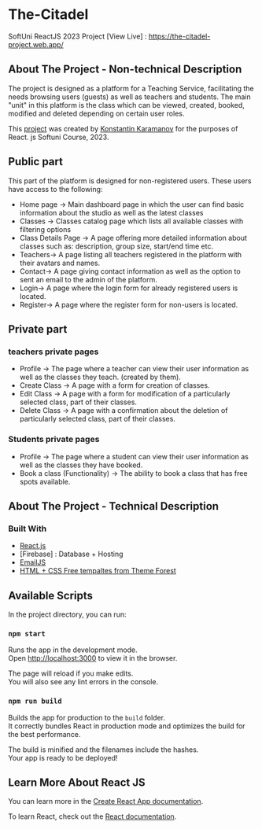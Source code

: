 # The-Citadel
SoftUni ReactJS 2023 Project
[View Live] : https://the-citadel-project.web.app/

## About The Project - Non-technical Description

The project is designed as a platform for a Teaching Service, facilitating the needs browsing users (guests) as well as teachers and students. The main "unit" in this platform is the class which can be viewed, created, booked, modified and deleted depending on certain user roles.

This [project](https://github.com/KonstantinKaramanov/the-citadel-project-softuni) was created by [Konstantin Karamanov](https://github.com/KonstantinKaramanov) for the purposes of React. js Softuni Course, 2023.



## Public part

This part of the platform is designed for non-registered users. These users have access to the following:

* Home page -> 
Main dashboard page in which the user can find basic information about the studio as well as the latest classes
* Classes -> 
Classes catalog page which lists all available classes with filtering options
* Class Details Page -> 
A page offering more detailed information about classes such as: description, group size, start/end time etc.
* Teachers-> 
A page listing all teachers registered in the platform with their avatars and names.
* Contact-> 
A page giving contact information as well as the option to sent an email to the admin of the platform.
* Login-> 
A page where the login form for already registered users is located.
* Register-> 
A page where the register form for non-users is located.

## Private part

### teachers private pages

* Profile -> 
The page where a teacher can view their user information as well as the classes they teach. (created by them).
* Create Class -> 
A page with a form for creation of classes.
* Edit Class -> 
A page with a form for modification of a particularly selected class, part of their classes.
* Delete Class -> 
A page with a confirmation about the deletion of particularly selected class, part of their classes.

### Students private pages
* Profile -> 
The page where a student can view their user information as well as the classes they have booked.
* Book a class (Functionality) -> 
The ability to book a class that has free spots available.


## About The Project - Technical Description


### Built With


* [React.js](https://reactjs.org/)
* [Firebase] : Database + Hosting
* [EmailJS](https://www.emailjs.com/)
* [HTML + CSS Free tempaltes from Theme Forest](https://themeforest.net/category/site-templates)


## Available Scripts

In the project directory, you can run:

### `npm start`

Runs the app in the development mode.\
Open [http://localhost:3000](http://localhost:3000) to view it in the browser.

The page will reload if you make edits.\
You will also see any lint errors in the console.

### `npm run build`

Builds the app for production to the `build` folder.\
It correctly bundles React in production mode and optimizes the build for the best performance.

The build is minified and the filenames include the hashes.\
Your app is ready to be deployed!



## Learn More About React JS

You can learn more in the [Create React App documentation](https://facebook.github.io/create-react-app/docs/getting-started).

To learn React, check out the [React documentation](https://reactjs.org/).
